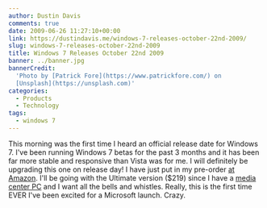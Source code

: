 ```yaml
---
author: Dustin Davis
comments: true
date: 2009-06-26 11:27:10+00:00
link: https://dustindavis.me/windows-7-releases-october-22nd-2009/
slug: windows-7-releases-october-22nd-2009
title: Windows 7 Releases October 22nd 2009
banner: ../banner.jpg
bannerCredit:
  'Photo by [Patrick Fore](https://www.patrickfore.com/) on
  [Unsplash](https://unsplash.com)'
categories:
  - Products
  - Technology
tags:
  - windows 7
---
```


This morning was the first time I heard an official release date for Windows 7.
I've been running Windows 7 betas for the past 3 months and it has been far more
stable and responsive than Vista was for me. I will definitely be upgrading this
one on release day! I have just put in my pre-order
[at Amazon](http://rcm.amazon.com/e/cm?t=ldspdacom-20&o=1&p=21&l=ur1&category=software&banner=1FNG04A5PNRC23F35MR2&f=ifr).
I'll be going with the Ultimate version (\$219) since I have a
[media center PC](http://byomc.com) and I want all the bells and whistles.
Really, this is the first time EVER I've been excited for a Microsoft launch.
Crazy.
